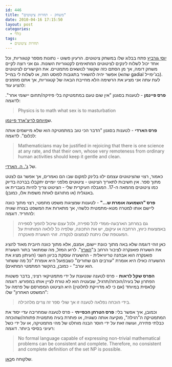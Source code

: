 ```yaml
---
id: 446
title: "משחק - תחרות ציטוטים"
date: 2010-04-16 17:15:50
layout: post
categories: 
  - כללי
tags: 
  - תחרות ציטוטים
---
```

<a href="http://www.hahem.co.il/friendsofgeorge/?p=1294">יוסי גורביץ</a> פתח בבלוג שלו במשחק ציטוטים. הרעיון פשוט - נתונות מספר קטגוריות, וכל אחד יכול לשלוח לינקים לציטוטים המתאימים לקטגוריות השונות. גם אני רוצה לקיים משחק דומה, אך מן הסתם כזה שקשור לנושאים מתמטיים. את הקישורים לציטוטים אפשר יהיה להשאיר בתגובות לפוסט הזה, או לשלוח לי במייל (שהוא gadial בג'ימייל). לעת עתה אני מציע את הרשימה הלא מחייבת הבאה של קטגוריות, אך אתם מוזמנים להציע עוד:

<strong>פרס פיינמן</strong> - לטענות בסגנון "אין שום טעם במתמטיקה בלי פיזיקה/תחום יישומי אחר". לדוגמה:
<blockquote>
<p dir="ltr">Physics is to math what sex is to masturbation</p>
</blockquote>
ש<a href="http://www.quotationspage.com/quote/35007.html">מיוחס לריצ'ארד פיינמן</a>.

<strong>פרס הארדי</strong> - לטענות בסגנון "הדבר הכי טוב במתמטיקה הוא שלא מיישמים אותה לכלום". לדוגמה:
<blockquote>
<p dir="ltr">Mathematicians may be justified in rejoicing that there is one science at any rate, and that their own, whose very remoteness from ordinary human activities should keep it gentle and clean.</p>
</blockquote>
של <a href="http://en.wikipedia.org/wiki/G._H._Hardy">ג'. ה. הארדי</a>.

כאמור, רצוי שהציטוטים עצמם ילוו בלינק למקום שבו הם נאמרים, אך אפשר גם לצטט מתוך ספר. אין חשיבות לתאריך הציטוט - ציטוטים מלפני יומיים יתקבלו בברכה בדיוק כמו ציטוטים מהמאה ה-17. המגבלה העיקרית שלי - הציטוט צריך להיות בעברית או באנגלית (או מתורגם לאחת משפות אלו, כמובן).

<strong>פרס "השמועה אומרת ש..."</strong> - לטענות שמציגות משפט מתמטי, רצוי מתוך כוונה ליישם אותו למטרה מטא-מתמטית כלשהי, אך מתארות את המשפט בצורה שגויה להחריד. דוגמה:
<blockquote>גם במרחב הארבעה-ממדי לכל ספירה, ולכל עצם שיכול להפוך לספירה באמצעות כיווץ, הרחבה או עיקום, יש את התכונה, שלפיה כל לולאה המותווית על המעטפת שלו ניתנת לצמצום לנקודה. זוהי השערת פואנקרה.</blockquote>
כאן זוהי דוגמה שלא באה מתוך כוונת יישום, אמנם, אלא מתוך כוונה חיובית מאוד להציג את השערת פואנקרה לציבור הרחב ב"<a href="http://www.haaretz.co.il/hasite/pages/ShArt.jhtml?itemNo=292293&amp;contrassID=2&amp;subContrassID=0&amp;sbSubContrassID=0">הארץ</a>". לרוע המזל, מה שמתואר בתור השערת פואנקרה הוא אבחנה טריוויאלית - ההשערה עוסקת בכיוון השני (העיתון מציג את ההשערה כאילו היא אומרת "עורבים הם שחורים" כשבפועל היא אומרת "כל מה ששחור הוא עורב" - כמובן, בהקשר המתמטי המתאים).

<strong>הפרס שקל לראות</strong> - פרס לטענה שנטענת על ידי מתמטיקאי רציני, בדבר פשטות הפתרון של בעיה/הוכחה/תרגיל, שבעטיה הוא לא טורח לציין אותו במפורש. דוגמה קלאסית במיוחד (אם כי לא מדוייקת לחלוטין) היא הציטוט המפורסם של פרמה על "המשפט האחרון" שלו:
<blockquote>בידי הוכחה נפלאה לטענה זו אך שולי ספר זה צרים מלהכילה.</blockquote>
וכמובן, איך אפשר בלי: <strong>פרס הטרחן הכפייתי</strong> - פרס לטענה שמחריבה עדי יסוד את המתמטיקה ה"רגילה", מוקיעה אותה כשגויה, או פותרת בעיה מתמטית פתוחה/שהוכחה כבלתי פתירה, ועושה זאת על ידי חוסר הבנה מוחלט של מהי מתמטיקה, או על ידי כשל רעיוני בסיסי ביותר. דוגמה:
<blockquote>
<p dir="ltr">No formal language capable of expressing non-trivial mathematical problems can be consistent and complete. Therefore, no consistent and complete definition of the set NP is possible.</p>
</blockquote>
שלקוחה מ<a href="http://www.win.tue.nl/~gwoegi/P-versus-NP/argall.txt">כאן</a>.
